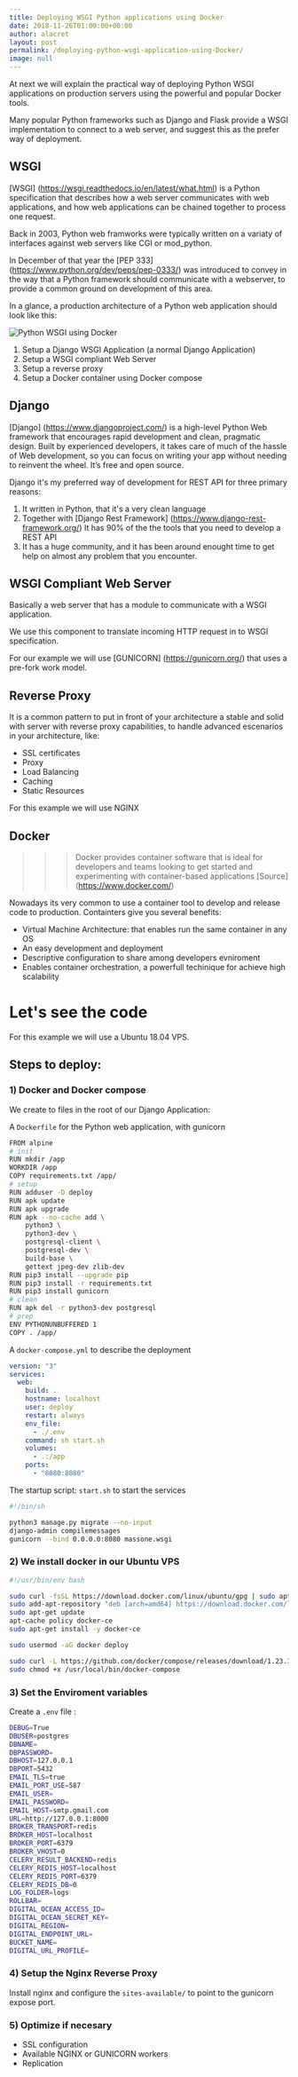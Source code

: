 ```yaml
---
title: Deploying WSGI Python applications using Docker 
date: 2018-11-26T01:00:00+00:00
author: alacret
layout: post
permalink: /deploying-python-wsgi-application-using-Docker/
image: null
---
```


At next we will explain the practical way of deploying Python WSGI applications on production servers using the powerful and popular Docker tools.

Many popular Python frameworks such as Django and Flask provide a WSGI implementation to connect to a web server, and suggest this as the prefer way of deployment.

## WSGI

[WSGI] (https://wsgi.readthedocs.io/en/latest/what.html) is a Python specification that describes how a web server communicates with web applications, and how web applications can be chained together to process one request.

Back in 2003, Python web framworks were typically written on a variaty of interfaces against web servers like CGI or mod_python.

In December of that year the [PEP 333] (https://www.python.org/dev/peps/pep-0333/) was introduced to convey in the way that a Python framework should communicate with a webserver, to provide a common ground on development of this area.

In a glance, a production architecture of a Python web application should look like this:

![Python WSGI using Docker](./media/python-wsgi-docker.png)

1) Setup a Django WSGI Application (a normal Django Application)
2) Setup a WSGI compliant Web Server
3) Setup a reverse proxy 
4) Setup a Docker container using Docker compose


## Django

[Django] (https://www.djangoproject.com/) is a high-level Python Web framework that encourages rapid development and clean, pragmatic design. Built by experienced developers, it takes care of much of the hassle of Web development, so you can focus on writing your app without needing to reinvent the wheel. It’s free and open source.

Django it's my preferred way of development for REST API for three primary reasons:

1) It written in Python, that it's a very clean language
2) Together with [Django Rest Framework] (https://www.django-rest-framework.org/) It has 90% of the the tools that you need to develop a REST API
3) It has a huge community, and it has been around enought time to get help on almost any problem that you encounter.

## WSGI Compliant Web Server

Basically a web server that has a module to communicate with a WSGI application.

We use this component to translate incoming HTTP request in to WSGI specification.

For our example we will use [GUNICORN] (https://gunicorn.org/) that uses a pre-fork work model.

## Reverse Proxy

It is a common pattern to put in front of your architecture a stable and solid with server with reverse proxy capabilities, to handle advanced escenarios in your architecture, like:

- SSL certificates
- Proxy
- Load Balancing
- Caching
- Static Resources

For this example we will use NGINX


## Docker

>>> Docker provides container software that is ideal for developers and teams looking to get started and experimenting with container-based applications [Source] (https://www.docker.com/)

Nowadays its very common to use a container tool to develop and release code to production. Containters give you several benefits:

- Virtual Machine Architecture: that enables run the same container in any OS
- An easy development and deployment
- Descriptive configuration to share among developers evniroment
- Enables container orchestration, a powerfull techinique for achieve high scalability


# Let's see the code

For this example we will use a Ubuntu 18.04 VPS.

## Steps to deploy:

### 1) Docker and Docker compose

We create to files in the root of our Django Application:

A `Dockerfile` for the Python web application, with gunicorn

```bash
FROM alpine
# init
RUN mkdir /app
WORKDIR /app
COPY requirements.txt /app/
# setup
RUN adduser -D deploy
RUN apk update
RUN apk upgrade
RUN apk --no-cache add \
    python3 \
    python3-dev \
    postgresql-client \
    postgresql-dev \
    build-base \
    gettext jpeg-dev zlib-dev
RUN pip3 install --upgrade pip
RUN pip3 install -r requirements.txt
RUN pip3 install gunicorn
# clean
RUN apk del -r python3-dev postgresql
# prep
ENV PYTHONUNBUFFERED 1
COPY . /app/
```

A `docker-compose.yml` to describe the deployment

```yml
version: "3"
services:
  web:
    build: .
    hostname: localhost
    user: deploy
    restart: always
    env_file:
      - ./.env
    command: sh start.sh
    volumes:
      - .:/app
    ports:
      - "8080:8080"
```

The startup script: `start.sh` to start the services

```bash
#!/bin/sh

python3 manage.py migrate --no-input
django-admin compilemessages
gunicorn --bind 0.0.0.0:8080 massone.wsgi
```

### 2) We install docker in our Ubuntu VPS

```bash
#!/usr/bin/env bash

sudo curl -fsSL https://download.docker.com/linux/ubuntu/gpg | sudo apt-key add -
sudo add-apt-repository "deb [arch=amd64] https://download.docker.com/linux/ubuntu $(lsb_release -cs) stable"
sudo apt-get update
apt-cache policy docker-ce
sudo apt-get install -y docker-ce

sudo usermod -aG docker deploy

sudo curl -L https://github.com/docker/compose/releases/download/1.23.1/docker-compose-$(uname -s)-$(uname -m) -o /usr/local/bin/docker-compose
sudo chmod +x /usr/local/bin/docker-compose
```

### 3) Set the Enviroment variables

Create a `.env` file :


```bash
DEBUG=True
DBUSER=postgres
DBNAME=
DBPASSWORD=
DBHOST=127.0.0.1
DBPORT=5432
EMAIL_TLS=true
EMAIL_PORT_USE=587
EMAIL_USER=
EMAIL_PASSWORD=
EMAIL_HOST=smtp.gmail.com
URL=http://127.0.0.1:8000
BROKER_TRANSPORT=redis
BROKER_HOST=localhost
BROKER_PORT=6379
BROKER_VHOST=0
CELERY_RESULT_BACKEND=redis
CELERY_REDIS_HOST=localhost
CELERY_REDIS_PORT=6379
CELERY_REDIS_DB=0
LOG_FOLDER=logs
ROLLBAR=
DIGITAL_OCEAN_ACCESS_ID=
DIGITAL_OCEAN_SECRET_KEY=
DIGITAL_REGION=
DIGITAL_ENDPOINT_URL=
BUCKET_NAME=
DIGITAL_URL_PROFILE=
```

### 4) Setup the Nginx Reverse Proxy

Install nginx and configure the `sites-available/` to point to the gunicorn expose port.

### 5) Optimize if necesary

- SSL configuration
- Available NGINX or GUNICORN workers
- Replication